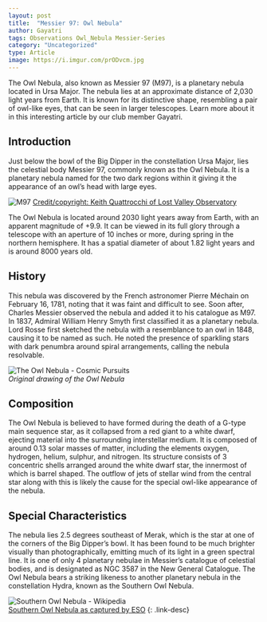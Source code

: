 ```yaml
---
layout: post
title:  "Messier 97: Owl Nebula"
author: Gayatri
tags: Observations Owl_Nebula Messier-Series
category: "Uncategorized"
type: Article
image: https://i.imgur.com/prODvcm.jpg
---
```


The Owl Nebula, also known as Messier 97 (M97), is a planetary nebula located in Ursa Major. The nebula lies at an approximate distance of 2,030 light years from Earth. It is known for its distinctive shape, resembling a pair of owl-like eyes, that can be seen in larger telescopes. Learn more about it in this interesting article by our club member Gayatri.

## Introduction

Just below the bowl of the Big Dipper in the constellation Ursa Major, lies the celestial body Messier 97, commonly known as the Owl Nebula. It is a planetary nebula named for the two dark regions within it giving it the appearance of an owl’s head with large eyes.

![M97](https://i.imgur.com/g7Z0p0P.jpg)
[Credit/copyright: Keith Quattrocchi of Lost Valley Observatory](http://www.lostvalleyobservatory.com/m97.html)

The Owl Nebula is located around 2030 light years away from Earth, with an apparent magnitude of +9.9. It can be viewed in its full glory through a telescope with an aperture of 10 inches or more, during spring in the northern hemisphere. It has a spatial diameter of about 1.82 light years and is around 8000 years old.

## History

This nebula was discovered by the French astronomer Pierre Méchain on February 16, 1781, noting that it was faint and difficult to see. Soon after, Charles Messier observed the nebula and added it to his catalogue as M97. In 1837, Admiral William Henry Smyth first classified it as a planetary nebula. Lord Rosse first sketched the nebula with a resemblance to an owl in 1848, causing it to be named as such. He noted the presence of sparkling stars with dark penumbra around spiral arrangements, calling the nebula resolvable.

![The Owl Nebula - Cosmic Pursuits](http://cosmicpursuits.com/wp-content/uploads/2015/05/m97-owl-nebula.jpg)
\
*Original drawing of the Owl Nebula*

## Composition

The Owl Nebula is believed to have formed during the death of a G-type main sequence star, as it collapsed from a red giant to a white dwarf, ejecting material into the surrounding interstellar medium. It is composed of around 0.13 solar masses of matter, including the elements oxygen, hydrogen, helium, sulphur, and nitrogen. Its structure consists of 3 concentric shells arranged around the white dwarf star, the innermost of which is barrel shaped. The outflow of jets of stellar wind from the central star along with this is likely the cause for the special owl-like appearance of the nebula.

## Special Characteristics

The nebula lies 2.5 degrees southeast of Merak, which is the star at one of the corners of the Big Dipper’s bowl. It has been found to be much brighter visually than photographically, emitting much of its light in a green spectral line. It is one of only 4 planetary nebulae in Messier’s catalogue of celestial bodies, and is designated as NGC 3587 in the New General Catalogue. The Owl Nebula bears a striking likeness to another planetary nebula in the constellation Hydra, known as the Southern Owl Nebula.

![Southern Owl Nebula - Wikipedia](https://upload.wikimedia.org/wikipedia/commons/0/0f/Eso1532a.jpg)
\
[Southern Owl Nebula as captured by ESO](https://www.eso.org/public/news/eso1532/)
{: .link-desc}
